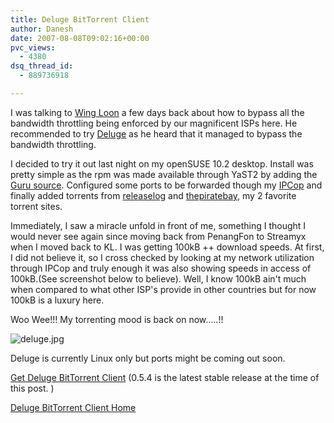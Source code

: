 ```yaml
---
title: Deluge BitTorrent Client
author: Danesh
date: 2007-08-08T09:02:16+00:00
pvc_views:
  - 4380
dsq_thread_id:
  - 889736918

---
```

I was talking to [Wing Loon][1] a few days back about how to bypass all the bandwidth throttling being enforced by our magnificent ISPs here. He recommended to try [Deluge][2] as he heard that it managed to bypass the bandwidth throttling.

I decided to try it out last night on my openSUSE 10.2 desktop. Install was pretty simple as the rpm was made available through YaST2 by adding the [Guru source][3]. Configured some ports to be forwarded though my [IPCop][4] and finally added torrents from [releaselog][5] and [thepiratebay][6], my 2 favorite torrent sites.

Immediately, I saw a miracle unfold in front of me, something I thought I would never see again since moving back from PenangFon to Streamyx when I moved back to KL. I was getting 100kB ++ download speeds. At first, I did not believe it, so I cross checked by looking at my network utilization through IPCop and truly enough it was also showing speeds in access of 100kB.(See screenshot below to believe). Well, I know 100kB ain't much when compared to what other ISP's provide in other countries but for now 100kB is a luxury here.

Woo Wee!!! My torrenting mood is back on now&#8230;..!!

![deluge.jpg][7] 

Deluge is currently Linux only but ports might be coming out soon.

[Get Deluge BitTorrent Client][8] (0.5.4 is the latest stable release at the time of this post. )

[Deluge BitTorrent Client Home][2]

 [1]: http://wingloon.com/2007/08/07/deluge-054/
 [2]: http://deluge-torrent.org/
 [3]: http://ftp.gwdg.de/pub/linux/misc/suser-guru/rpm/10.2/
 [4]: http://www.ipcop.org/
 [5]: http://rlslog.net/
 [6]: http://thepiratebay.org/
 [7]: /wp-content/uploads/2007/08/deluge.jpg
 [8]: http://deluge-torrent.org/downloads